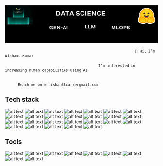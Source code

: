 ![logo](https://github.com/Dataworld123/Dataworld123/blob/main/banner.png)

                                                                👋 Hi, I’m Nishant Kumar
                                                                  
                                               I’m interested in increasing human capabilities using AI


          Reach me on = nishantkcarrergmail.com
                                                             
   
                                                                                               
## Tech stack

![alt text](https://img.shields.io/badge/python-167E5A?style=for-the-badge&logo=python)
![alt text](https://img.shields.io/badge/C++-167E5A?style=for-the-badge&logo=cplusplus)
![alt text](https://img.shields.io/badge/HTML-167E5A?style=for-the-badge&logo=html5)
![alt text](https://img.shields.io/badge/Css-167E5A?style=for-the-badge&logo=css3)
![alt text](https://img.shields.io/badge/django-167E5A?style=for-the-badge&logo=django)
![alt text](https://img.shields.io/badge/Tailwind-167E5A?style=for-the-badge&logo=tailwindcss)
![alt text](https://img.shields.io/badge/tensorflow-167E5A?style=for-the-badge&logo=tensorflow)
![alt text](https://img.shields.io/badge/Keras-167E5A?style=for-the-badge&logo=Keras)
![alt text](https://img.shields.io/badge/Huggingface-167E5A?style=for-the-badge&logo=Huggingface)
![alt text](https://img.shields.io/badge/Flask-167E5A?style=for-the-badge&logo=Flask)
![alt text](https://img.shields.io/badge/Openai-167E5A?style=for-the-badge&logo=Openai)
![alt text](https://img.shields.io/badge/Statistics-167E5A?style=for-the-badge&logo=Statistics)
![alt text](https://img.shields.io/badge/MongoDB-167E5A?style=for-the-badge&logo=mongodb)
![alt text](https://img.shields.io/badge/SQLite-167E5A?style=for-the-badge&logo=sqlite)
![alt text](https://img.shields.io/badge/MySQL-167E5A?style=for-the-badge&logo=mysql)
![alt text](https://img.shields.io/badge/Scikit-learn-167E5A?style=for-the-badge&logo=Scikit-learn)
![alt text](https://img.shields.io/badge/Pandas-167E5A?style=for-the-badge&logo=Pandas)
![alt text](https://img.shields.io/badge/Langchain-167E5A?style=for-the-badge&logo=Langchain)
![alt text](https://img.shields.io/badge/AWS-167E5A?style=for-the-badge&logo=AWS)
![alt text](https://img.shields.io/badge/Pinecone-167E5A?style=for-the-badge&logo=Pinecone)
![alt text](https://img.shields.io/badge/LangGraph-167E5A?style=for-the-badge&logo=LangGraph)
![alt text](https://img.shields.io/badge/Chromadb-167E5A?style=for-the-badge&logo=Chromadb)
![alt text](https://img.shields.io/badge/AI-167E5A?style=for-the-badge&logo=AI)
![alt text](https://img.shields.io/badge/Ml-167E5A?style=for-the-badge&logo=ML)
![alt text](https://img.shields.io/badge/DeepLearning-167E5A?style=for-the-badge&logo=DeepLearning)
![alt text](https://img.shields.io/badge/GenerativeAI-167E5A?style=for-the-badge&logo=GenerativeAI)

## Tools

![alt text](https://img.shields.io/badge/Git-05A081?style=for-the-badge&logo=git)
![alt text](https://img.shields.io/badge/GitHub-05A081?style=for-the-badge&logo=github)
![alt text](https://img.shields.io/badge/docker-05A081?style=for-the-badge&logo=docker)
![alt text](https://img.shields.io/badge/kubernetes-05A081?style=for-the-badge&logo=kubernetes)
![alt text](https://img.shields.io/badge/GitLab-05A081?style=for-the-badge&logo=gitlab)
![alt text](https://img.shields.io/badge/VsCode-05A081?style=for-the-badge&logo=visualstudiocode)
![alt text](https://img.shields.io/badge/Jupiter-05A081?style=for-the-badge&logo=Jupiter)
![alt text](https://img.shields.io/badge/Pycharm-05A081?style=for-the-badge&logo=Pycharm)
![alt text](https://img.shields.io/badge/Anaconda-05A081?style=for-the-badge&logo=Anaconda)


 
<!---
Dataworld123/Dataworld123 is a ✨ special ✨ repository because its `README.md` (this file) appears on your GitHub profile.
You can click the Preview link to take a look at your changes.
--->
